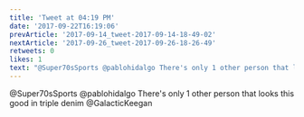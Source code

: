 ```yaml
---
title: 'Tweet at 04:19 PM'
date: '2017-09-22T16:19:06'
prevArticle: '2017-09-14_tweet-2017-09-14-18-49-02'
nextArticle: '2017-09-26_tweet-2017-09-26-18-26-49'
retweets: 0
likes: 1
text: "@Super70sSports @pablohidalgo There's only 1 other person that looks this good in triple denim @GalacticKeegan"
---
```

@Super70sSports @pablohidalgo There's only 1 other person that looks this good in triple denim @GalacticKeegan